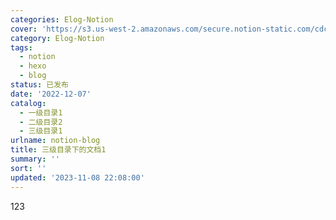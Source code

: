 ```yaml
---
categories: Elog-Notion
cover: 'https://s3.us-west-2.amazonaws.com/secure.notion-static.com/cdcffcee-1635-4acb-b195-3097264c4a72/01.jpg?X-Amz-Algorithm=AWS4-HMAC-SHA256&X-Amz-Content-Sha256=UNSIGNED-PAYLOAD&X-Amz-Credential=AKIAT73L2G45EIPT3X45%2F20231108%2Fus-west-2%2Fs3%2Faws4_request&X-Amz-Date=20231108T142101Z&X-Amz-Expires=3600&X-Amz-Signature=717a11b7702c4774c33fbfc5de0b8857fac92591ad67b6ed4d6078e9b0cf1507&X-Amz-SignedHeaders=host&x-id=GetObject'
category: Elog-Notion
tags:
  - notion
  - hexo
  - blog
status: 已发布
date: '2022-12-07'
catalog:
  - 一级目录1
  - 二级目录2
  - 三级目录1
urlname: notion-blog
title: 三级目录下的文档1
summary: ''
sort: ''
updated: '2023-11-08 22:08:00'
---
```


123

